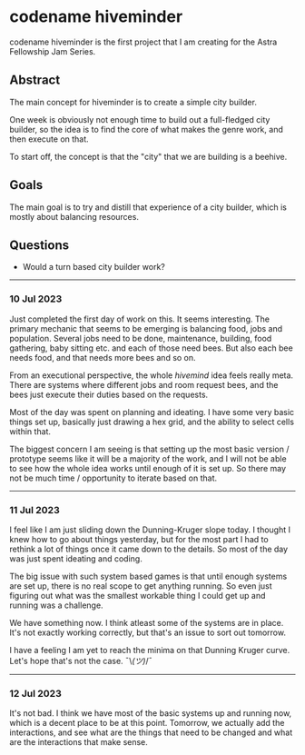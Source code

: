 # codename hiveminder

codename hiveminder is the first project that I am creating for the Astra Fellowship Jam Series.

## Abstract
The main concept for hiveminder is to create a simple city builder.

One week is obviously not enough time to build out a full-fledged city builder, so the idea is
to find the core of what makes the genre work, and then execute on that.

To start off, the concept is that the "city" that we are building is a beehive.

## Goals
The main goal is to try and distill that experience of a city builder, which is mostly about
balancing resources.

## Questions
- Would a turn based city builder work?


---

### 10 Jul 2023
Just completed the first day of work on this. It seems interesting. The primary mechanic that seems
to be emerging is balancing food, jobs and population. Several jobs need to be done, maintenance,
building, food gathering, baby sitting etc. and each of those need bees. But also each bee needs 
food, and that needs more bees and so on.

From an executional perspective, the whole _hivemind_ idea feels really meta. There are systems where
different jobs and room request bees, and the bees just execute their duties based on the requests.

Most of the day was spent on planning and ideating. I have some very basic things set up, basically
just drawing a hex grid, and the ability to select cells within that.

The biggest concern I am seeing is that setting up the most basic version / prototype seems like it
will be a majority of the work, and I will not be able to see how the whole idea works until enough
of it is set up. So there may not be much time / opportunity to iterate based on that.

---

### 11 Jul 2023
I feel like I am just sliding down the Dunning-Kruger slope today. I thought I knew how to go about
things yesterday, but for the most part I had to rethink a lot of things once it came down to the
details. So most of the day was just spent ideating and coding.

The big issue with such system based games is that until enough systems are set up, there is no
real scope to get anything running. So even just figuring out what was the smallest workable
thing I could get up and running was a challenge.

We have something now. I think atleast some of the systems are in place. It's not exactly working
correctly, but that's an issue to sort out tomorrow.

I have a feeling I am yet to reach the minima on that Dunning Kruger curve. Let's hope that's not
the case.  ¯\\_(ツ)_/¯ 

---

### 12 Jul 2023
It's not bad. I think we have most of the basic systems up and running now, which is a decent place
to be at this point. Tomorrow, we actually add the interactions, and see what are the things that
need to be changed and what are the interactions that make sense.
